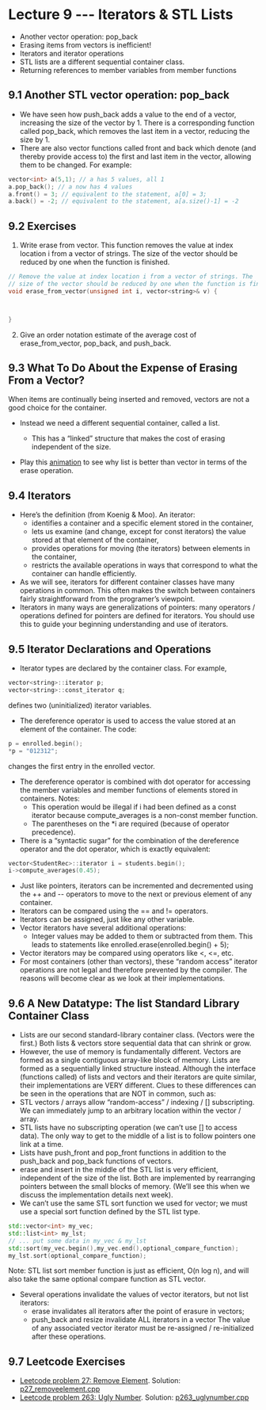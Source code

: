 # Lecture 9 --- Iterators & STL Lists

- Another vector operation: pop_back
- Erasing items from vectors is inefficient!
- Iterators and iterator operations
- STL lists are a different sequential container class.
- Returning references to member variables from member functions

## 9.1 Another STL vector operation: pop_back

- We have seen how push_back adds a value to the end of a vector, increasing the size of the vector by 1. There
is a corresponding function called pop_back, which removes the last item in a vector, reducing the size by 1.
- There are also vector functions called front and back which denote (and thereby provide access to) the first
and last item in the vector, allowing them to be changed. For example:

```cpp
vector<int> a(5,1); // a has 5 values, all 1
a.pop_back(); // a now has 4 values
a.front() = 3; // equivalent to the statement, a[0] = 3;
a.back() = -2; // equivalent to the statement, a[a.size()-1] = -2
```
## 9.2 Exercises

1. Write erase from vector. This function removes the value at index location i from a vector of strings. The
size of the vector should be reduced by one when the function is finished.

```cpp
// Remove the value at index location i from a vector of strings. The
// size of the vector should be reduced by one when the function is finished.
void erase_from_vector(unsigned int i, vector<string>& v) {



}
```

2. Give an order notation estimate of the average cost of
erase_from_vector, pop_back, and push_back.

## 9.3 What To Do About the Expense of Erasing From a Vector?

When items are continually being inserted and removed, vectors are not a good choice for the container.
- Instead we need a different sequential container, called a list.
  - This has a “linked” structure that makes the cost of erasing independent of the size.

- Play this [animation](https://jidongxiao.github.io/CSCI1200-DataStructures/animations/lists/erase/index.html) to see why list is better than vector in terms of the erase operation.

## 9.4 Iterators

- Here’s the definition (from Koenig & Moo). An iterator:
  - identifies a container and a specific element stored in the container,
  - lets us examine (and change, except for const iterators) the value stored at that element of the container,
  - provides operations for moving (the iterators) between elements in the container,
  - restricts the available operations in ways that correspond to what the container can handle efficiently.
- As we will see, iterators for different container classes have many operations in common. This often makes the
switch between containers fairly straightforward from the programer’s viewpoint.
- Iterators in many ways are generalizations of pointers: many operators / operations defined for pointers are
defined for iterators. You should use this to guide your beginning understanding and use of iterators.

## 9.5 Iterator Declarations and Operations

- Iterator types are declared by the container class. For example,
```cpp
vector<string>::iterator p;
vector<string>::const_iterator q;
```
defines two (uninitialized) iterator variables.
- The dereference operator is used to access the value stored at an element of the container. The code:
```cpp
p = enrolled.begin();
*p = "012312";
```
changes the first entry in the enrolled vector.

- The dereference operator is combined with dot operator for accessing the member variables and member
functions of elements stored in containers. 
Notes:
  - This operation would be illegal if i had been defined as a const iterator because compute_averages is
a non-const member function.
  - The parentheses on the \*i are required (because of operator precedence).
- There is a “syntactic sugar” for the combination of the dereference operator and the dot operator, which is
exactly equivalent:

```cpp
vector<StudentRec>::iterator i = students.begin();
i->compute_averages(0.45);
```
- Just like pointers, iterators can be incremented and decremented using the ++ and -- operators to move to the
next or previous element of any container.
- Iterators can be compared using the == and != operators.
- Iterators can be assigned, just like any other variable.
- Vector iterators have several additional operations:
  - Integer values may be added to them or subtracted from them. This leads to statements like
enrolled.erase(enrolled.begin() + 5);
- Vector iterators may be compared using operators like <, <=, etc.
- For most containers (other than vectors), these “random access” iterator operations are not legal and
therefore prevented by the compiler. The reasons will become clear as we look at their implementations.

## 9.6 A New Datatype: The list Standard Library Container Class

- Lists are our second standard-library container class. (Vectors were the first.) Both lists & vectors store
sequential data that can shrink or grow.
- However, the use of memory is fundamentally different. Vectors are formed as a single contiguous array-like block of memory. Lists are formed as a sequentially linked structure instead.
Although the interface (functions called) of lists and vectors and their iterators are quite similar, their implementations are VERY different. Clues to these differences can be seen in the operations that are NOT in common,
such as:
- STL vectors / arrays allow “random-access” / indexing / [] subscripting. We can immediately jump to
an arbitrary location within the vector / array.
- STL lists have no subscripting operation (we can’t use [] to access data). The only way to get to the
middle of a list is to follow pointers one link at a time.
- Lists have push_front and pop_front functions in addition to the push_back and pop_back functions of
vectors.
- erase and insert in the middle of the STL list is very efficient, independent of the size of the list. Both
are implemented by rearranging pointers between the small blocks of memory. (We’ll see this when we
discuss the implementation details next week).
- We can’t use the same STL sort function we used for vector; we must use a special sort function defined
by the STL list type.
```cpp
std::vector<int> my_vec;
std::list<int> my_lst;
// ... put some data in my_vec & my_lst
std::sort(my_vec.begin(),my_vec.end(),optional_compare_function);
my_lst.sort(optional_compare_function);
```
Note: STL list sort member function is just as efficient, O(n log n), and will also take the same optional
compare function as STL vector.
- Several operations invalidate the values of vector iterators, but not list iterators:
  - erase invalidates all iterators after the point of erasure in vectors;
  - push_back and resize invalidate ALL iterators in a vector
The value of any associated vector iterator must be re-assigned / re-initialized after these operations.

## 9.7 Leetcode Exercises

- [Leetcode problem 27: Remove Element](https://leetcode.com/problems/remove-element/). Solution: [p27_removeelement.cpp](../../leetcode/p27_removeelement.cpp)
- [Leetcode problem 263: Ugly Number](https://leetcode.com/problems/ugly-number/). Solution: [p263_uglynumber.cpp](../../leetcode/p263_uglynumber.cpp)
